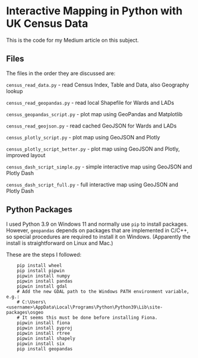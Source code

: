 # Interactive Mapping in Python with UK Census Data

This is the code for my Medium article on this subject.

## Files

The files in the order they are discussed are:

`census_read_data.py` - read Census Index, Table and Data, also Geography lookup

`census_read_geopandas.py` - read local Shapefile for Wards and LADs

`census_geopandas_script.py` - plot map using GeoPandas and Matplotlib

`census_read_geojson.py` - read cached GeoJSON for Wards and LADs

`census_plotly_script.py` - plot map using GeoJSON and Plotly

`census_plotly_script_better.py` - plot map using GeoJSON and Plotly, improved layout

`census_dash_script_simple.py` - simple interactive map using GeoJSON and Plotly Dash

`census_dash_script_full.py` - full interactive map using GeoJSON and Plotly Dash

## Python Packages

I used Python 3.9 on Windows 11 and normally use `pip` to install packages. However, `geopandas` depends on packages that are implemented in C/C++, so special procedures are required to install it on Windows. (Apparently the install is straightforward on Linux and Mac.)

These are the steps I followed:

```
    pip install wheel
    pip install pipwin
    pipwin install numpy
    pipwin install pandas
    pipwin install gdal
    # Add the new GDAL path to the Windows PATH environment variable, e.g.:
    # C:\Users\<username>\AppData\Local\Programs\Python\Python39\Lib\site-packages\osgeo
    # It seems this must be done before installing Fiona.
    pipwin install fiona
    pipwin install pyproj
    pipwin install rtree
    pipwin install shapely
    pipwin install six
    pip install geopandas
```
